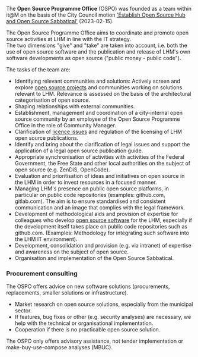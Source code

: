 The __Open Source Programme Office__ (OSPO) was founded as a team within it@M on the basis of the City Council motion ['Establish Open Source Hub and Open Source Sabbatical'](https://risi.muenchen.de/risi/sitzungsvorlage/detail/7532900) (2023-02-15).

The Open Source Programme Office aims to coordinate and promote open source activities at LHM in line with the IT strategy.  
The two dimensions "give" and "take" are taken into account, i.e. both the use of open source software and the publication and release of LHM's own software developments as open source ("public money - public code").

The tasks of the team are:

* Identifying relevant communities and solutions: Actively screen and explore [open source projects](./use) and communities working on solutions relevant to LHM. Relevance is assessed on the basis of the architectural categorisation of open source.
* Shaping relationships with external communities.
* Establishment, management and coordination of a city-internal open source community by an employee of the Open Source Programme Office in the role of Community Manager.
* Clarification of [licence issues](./licenses) and regulation of the licensing of LHM open source publications.
* Identify and bring about the clarification of legal issues and support the application of a legal open source publication guide. 
* Appropriate synchronisation of activities with activities of the Federal Government, the Free State and other local authorities on the subject of open source (e.g. ZenDiS, OpenCode).
* Evaluation and prioritisation of ideas and initiatives on open source in the LHM in order to invest resources in a focused manner.
* Managing LHM's presence on public open source platforms, in particular on public code repositories (examples: github.com, gitlab.com). The aim is to ensure standardised and consistent communication and an image that complies with the legal framework.
* Development of methodological aids and provision of expertise for colleagues who develop [open source software](./use) for the LHM, especially if the development itself takes place on public code repositories such as github.com. (Examples: Methodology for integrating such software into the LHM IT environment).
* Development, consolidation and provision (e.g. via intranet) of expertise and awareness on the subject of open source.
* Organisation and implementation of the Open Source Sabbatical.

### Procurement consulting

The OSPO offers advice on new software solutions (procurements, replacements, smaller solutions or infrastructure).

* Market research on open source solutions, especially from the municipal sector.
* If features, bug fixes or other (e.g. security analyses) are necessary, we help with the technical or organisational implementation.
* Cooperation if there is no practicable open source solution.

The OSPO only offers advisory assistance, not tender implementation or make-buy-use-compose analyses (MBUC).
